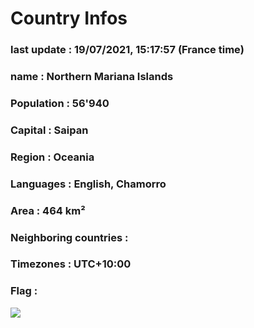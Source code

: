 # Country  Infos
### last update : 19/07/2021, 15:17:57 (France time)

### name : Northern Mariana Islands
### Population : 56'940
### Capital : Saipan
### Region : Oceania
### Languages : English, Chamorro
### Area : 464 km²
### Neighboring countries : 
### Timezones : UTC+10:00

### Flag :
![](https://restcountries.eu/data/mnp.svg)